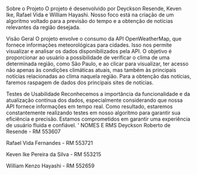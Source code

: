 Sobre o Projeto
O projeto é desenvolvido por Deyckson Resende, Keven Ike, Rafael Vida e William Hayashi. Nosso foco está na criação de um algoritmo voltado para a previsão do tempo e a obtenção de notícias relevantes da região desejada.

Visão Geral
O projeto envolve o consumo da API OpenWeatherMap, que fornece informações meteorológicas para cidades. Isso nos permite visualizar e analisar os dados disponibilizados pela API. O objetivo é proporcionar ao usuário a possibilidade de verificar o clima de uma determinada região, como São Paulo, e ao clicar para visualizar, ter acesso não apenas às condições climáticas atuais, mas também às principais notícias relacionadas ao clima naquela região. Para a obtenção das notícias, faremos raspagem de dados dos principais sites de notícias.

Testes de Usabilidade
Reconhecemos a importância da funcionalidade e da atualização contínua dos dados, especialmente considerando que nossa API fornece informações em tempo real. Como resultado, estaremos constantemente realizando testes em nosso algoritmo para garantir sua eficiência e precisão. Estamos comprometidos em garantir uma experiência de usuário fluida e confiável.
'
NOMES E RMS
Deyckson Roberto de Resende - RM 553607

Rafael Vida Fernandes - RM 553721

Keven Ike Pereira da Silva - RM 553215

William Kenzo Hayashi - RM 552659
